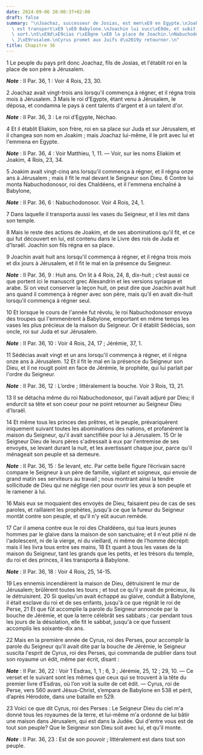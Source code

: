 ```yaml
---
date: 2024-09-06 20:00:37+02:00
draft: false
summary: "\nJoachaz, successeur de Josias, est men\xE9 en Egypte.\nJoakim, son successeur,\
  \ est transport\xE9 \xE0 Babylone.\nJoachin lui succ\xE8de, et subit le m\xEAme\
  \ sort.\nS\xE9d\xE9cias r\xE8gne \xE0 la place de Joachin.\nNabuchodonosor renverse\
  \ J\xE9rusalem.\nCyrus promet aux Juifs d\u2019y retourner.\n"
title: Chapitre 36
---
```





1 Le peuple du pays prit donc Joachaz, fils de Josias, et l'établit roi en la place de son père à Jérusalem.

***Note*** :  II Par. 36, 1 : Voir 4 Rois, 23, 30.

2 Joachaz avait vingt-trois ans lorsqu'il commença à régner, et il régna trois mois à Jérusalem. 3 Mais le roi d'Egypte, étant venu à Jérusalem, le déposa, et condamna le pays à cent talents d'argent et à un talent d'or.

***Note*** :  II Par. 36, 3 : Le roi d’Egypte, Néchao.

4 Et il établit Eliakim, son frère, roi en sa place sur Juda et sur Jérusalem, et il changea son nom en Joakim ; mais Joachaz lui-même, il le prit avec lui et l'emmena en Egypte.

***Note*** :  II Par. 36, 4 : Voir Matthieu, 1, 11. ― Voir, sur les noms Eliakim et Joakim, 4 Rois, 23, 34.


5 Joakim avait vingt-cinq ans lorsqu'il commença à régner, et il régna onze ans à Jérusalem ; mais il fit le mal devant le Seigneur son Dieu. 6 Contre lui monta Nabuchodonosor, roi des Chaldéens, et il l'emmena enchaîné à Babylone,

***Note*** :  II Par. 36, 6 : Nabuchodonosor. Voir 4 Rois, 24, 1.

7 Dans laquelle il transporta aussi les vases du Seigneur, et il les mit dans son temple.


8 Mais le reste des actions de Joakim, et de ses abominations qu'il fit, et ce qui fut découvert en lui, est contenu dans le Livre des rois de Juda et d'Israël. Joachin son fils régna en sa place.


9 Joachin avait huit ans lorsqu'il commença à régner, et il régna trois mois et dix jours à Jérusalem, et il fit le mal en la présence du Seigneur.

***Note*** :  II Par. 36, 9 : Huit ans. On lit à 4 Rois, 24, 8, dix-huit ; c’est aussi ce que portent ici le manuscrit grec Alexandrin et les versions syriaque et arabe. Si on veut conserver la leçon huit, on peut dire que Joachin avait huit ans quand il commença à régner avec son père, mais qu’il en avait dix-huit lorsqu’il commença à régner seul.

10 Et lorsque le cours de l'année fut révolu, le roi Nabuchodonosor envoya des troupes qui l'emmenèrent à Babylone, emportant en même temps les vases les plus précieux de la maison du Seigneur. Or il établit Sédécias, son oncle, roi sur Juda et sur Jérusalem.

***Note*** :  II Par. 36, 10 : Voir 4 Rois, 24, 17 ; Jérémie, 37, 1.


11 Sédécias avait vingt et un ans lorsqu'il commença à régner, et il régna onze ans à Jérusalem. 12 Et il fit le mal en la présence du Seigneur son Dieu, et il ne rougit point en face de Jérémie, le prophète, qui lui parlait par l'ordre du Seigneur.

***Note*** :  II Par. 36, 12 : L’ordre ; littéralement la bouche. Voir 3 Rois, 13, 21.


13 Il se détacha même du roi Nabuchodonosor, qui l'avait adjuré par Dieu; il endurcit sa tête et son coeur pour ne point retourner au Seigneur Dieu d'Israël.


14 Et même tous les princes des prêtres, et le peuple, prévariquèrent iniquement suivant toutes les abominations des nations, et profanèrent la maison du Seigneur, qu'il avait sanctifiée pour lui à Jérusalem. 15 Or le Seigneur Dieu de leurs pères s'adressait à eux par l'entremise de ses envoyés, se levant durant la nuit, et les avertissant chaque jour, parce qu'il ménageait son peuple et sa demeure.

***Note*** :  II Par. 36, 15 : Se levant, etc. Par cette belle figure l’écrivain sacré compare le Seigneur à un père de famille, vigilant et soigneux, qui envoie de grand matin ses serviteurs au travail ; nous montrant ainsi la tendre sollicitude de Dieu qui ne néglige rien pour ouvrir les yeux à son peuple et le ramener à lui.

16 Mais eux se moquaient des envoyés de Dieu, faisaient peu de cas de ses paroles, et raillaient les prophètes, jusqu'à ce que la fureur du Seigneur montât contre son peuple, et qu'il n'y eût aucun remède.


17 Car il amena contre eux le roi des Chaldéens, qui tua leurs jeunes hommes par le glaive dans la maison de son sanctuaire; et il n'eut pitié ni de l'adolescent, ni de la vierge, ni du vieillard, ni même de l'homme décrépit: mais il les livra tous entre ses mains, 18 Et quant à tous les vases de la maison du Seigneur, tant les grands que les petits, et les trésors du temple, du roi et des princes, il les transporta à Babylone.

***Note*** :  II Par. 36, 18 : Voir 4 Rois, 25, 14-15.

19 Les ennemis incendièrent la maison de Dieu, détruisirent le mur de Jérusalem; brûlèrent toutes les tours ; et tout ce qu'il y avait de précieux, ils le détruisirent. 20 Si quelqu'un avait échappé au glaive, conduit à Babylone, il était esclave du roi et de ses enfants, jusqu'à ce que régnât le roi de Perse, 21 Et que fût accomplie la parole du Seigneur annoncée par la bouche de Jérémie, et que la terre célébrât ses sabbats ; car pendant tous les jours de la désolation, elle fit le sabbat, jusqu'à ce que fussent accomplis les soixante-dix ans.


22 Mais en la première année de Cyrus, roi des Perses, pour accomplir la parole du Seigneur qu'il avait dite par la bouche de Jérémie, le Seigneur suscita l'esprit de Cyrus, roi des Perses, qui commanda de publier dans tout son royaume un édit, même par écrit, disant :

***Note*** :  II Par. 36, 22 : Voir 1 Esdras, 1, 1 ; 6, 3 ; Jérémie, 25, 12 ; 29, 10. ― Ce verset et le suivant sont les mêmes que ceux qui se trouvent à la tête du premier livre d’Esdras, où l’on voit la suite de cet édit. ― Cyrus, roi de Perse, vers 560 avant Jésus-Christ, s’empara de Babylone en 538 et périt, d’après Hérodote, dans une bataille en 529.

23 Voici ce que dit Cyrus, roi des Perses : Le Seigneur Dieu du ciel m'a donné tous les royaumes de la terre, et lui-même m'a ordonné de lui bâtir une maison dans Jérusalem, qui est dans la Judée. Qui d'entre vous est de tout son peuple? Que le Seigneur son Dieu soit avec lui, et qu'il monte.

***Note*** :  II Par. 36, 23 : Est de son pouvoir ; littéralement est dans tout son peuple.
